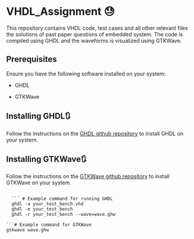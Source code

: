 # VHDL_Assignment 😓

This repository contains VHDL code, test cases and all other relevant files  the solutions of past paper questions of embedded system. The code is compiled using GHDL and the waveforms is visualized using GTKWave.

## Prerequisites

Ensure you have the following software installed on your system:

* GHDL

* GTKWave 

## Installing GHDL🔃
Follow the instructions on the [GHDL github repository](https://github.com/ghdl/ghdl/releases) to install GHDL on your system.

## Installing GTKWave🔃
Follow the instructions on the [GTKWave github repository](https://github.com/gtkwave/gtkwave) to install GTKWave on your system.

``` git clone https://github.com/Sudhin-star1/Embedded_VHDL_LAB/

  ``` # Example command for running GHDL
  ghdl -a your_test_bench.vhd
  ghdl -e your_test_bench
  ghdl -r your_test_bench --wave=wave.ghw

```# Example command for GTKWave
gtkwave wave.ghw
